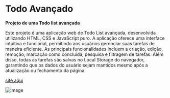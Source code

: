 # Todo Avançado 

**Projeto de uma Todo list avançada**

Este projeto é uma aplicação web de Todo List avançada, desenvolvida utilizando HTML, CSS e JavaScript puro. A aplicação oferece uma interface intuitiva e funcional, permitindo aos usuários gerenciar suas tarefas de maneira eficiente. As principais funcionalidades incluem a criação, edição, remoção, marcação como concluída, pesquisa e filtragem de tarefas. Além disso, todas as tarefas são salvas no Local Storage do navegador, garantindo que os dados do usuário sejam mantidos mesmo após a atualização ou fechamento da página.

[site aqui](https://ggvictor.github.io/Todo-Avancado/)

![image](https://github.com/ggvictor/Todo-Avancado/assets/107512940/a637dc9e-5e40-4e15-9983-880b2a86f3a7)
